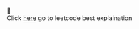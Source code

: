 :link:	
Click [here](https://leetcode.com/problems/best-time-to-buy-and-sell-stock-iii/discuss/1914660/Javascript-Recursion-to-Top-Down-to-Bottom-Up-DP-Solutions-Fully-Explained) go to leetcode best explaination 
